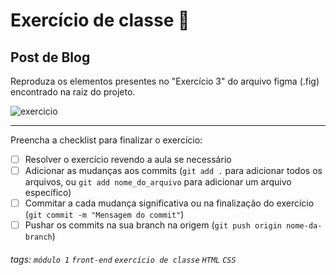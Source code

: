 # Exercício de classe 🏫

## Post de Blog

Reproduza os elementos presentes no "Exercício 3" do arquivo figma (.fig) encontrado na raiz do projeto.

![exercicio](https://i.imgur.com/W3G7ddU.png)

---

Preencha a checklist para finalizar o exercício:

- [ ] Resolver o exercício revendo a aula se necessário
- [ ] Adicionar as mudanças aos commits (`git add .` para adicionar todos os arquivos, ou `git add nome_do_arquivo` para adicionar um arquivo específico)
- [ ] Commitar a cada mudança significativa ou na finalização do exercício (`git commit -m "Mensagem do commit"`)
- [ ] Pushar os commits na sua branch na origem (`git push origin nome-da-branch`)

###### tags: `módulo 1` `front-end` `exercício de classe` `HTML` `CSS`
